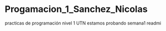 # Progamacion_1_Sanchez_Nicolas
practicas de programación nivel 1 UTN
estamos probando
semana1
readmi
